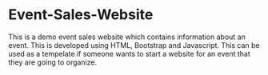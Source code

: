 # Event-Sales-Website
This is a demo event sales website which contains information about an event. 
This is developed using HTML, Bootstrap and Javascript.
This can be used as a tempelate if someone wants to start a website for an event that they are going to organize.
